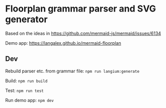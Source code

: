 # Floorplan grammar parser and SVG generator

Based on the ideas in https://github.com/mermaid-js/mermaid/issues/6134

Demo app: https://langalex.github.io/mermaid-floorplan

## Dev

Rebuild parser etc. from grammar file: `npm run langium:generate`

Build: `npm run build`

Test: `npm run test`

Run demo app: `npm dev`
